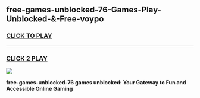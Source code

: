 
## free-games-unblocked-76-Games-Play-Unblocked-&-Free-voypo
<h3>
<a href="https://premium76.site?title=free-games-unblocked-76&ref=24A">CLICK TO PLAY</a></h3>
<hr>

<h3>
<a href="https://premium76.site?title=free-games-unblocked-76&ref=24A">CLICK 2 PLAY</a>
  
</h3>

<a href="https://premium76.site?title=free-games-unblocked-76&ref=24A"><img src="https://clearcache.store/games.png"></a>


**free-games-unblocked-76 games unblocked: Your Gateway to Fun and Accessible Online Gaming**
